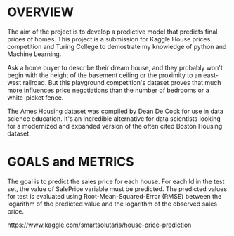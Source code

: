 # OVERVIEW

The aim of the project is to develop a predictive model that predicts final prices of homes. This project is a submission for Kaggle House prices competition and Turing College to demostrate my knowledge of python and Machine Learning. 

Ask a home buyer to describe their dream house, and they probably won't begin with the height of the basement ceiling or the proximity to an east-west railroad. But this playground competition's dataset proves that much more influences price negotiations than the number of bedrooms or a white-picket fence.

The Ames Housing dataset was compiled by Dean De Cock for use in data science education. It's an incredible alternative for data scientists looking for a modernized and expanded version of the often cited Boston Housing dataset. 

# GOALS and METRICS

The goal is to predict the sales price for each house. For each Id in the test set, the value of SalePrice variable must be predicted. The predicted values for test is evaluated using Root-Mean-Squared-Error (RMSE) between the logarithm of the predicted value and the logarithm of the observed sales price. 

https://www.kaggle.com/smartsolutaris/house-price-prediction
